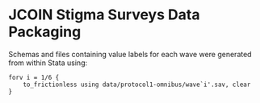 # JCOIN Stigma Surveys Data Packaging

Schemas and files containing value labels for each wave were generated from
within Stata using:

```
forv i = 1/6 {
    to_frictionless using data/protocol1-omnibus/wave`i'.sav, clear
}
```
